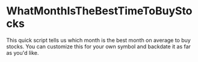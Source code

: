 # WhatMonthIsTheBestTimeToBuyStocks
This quick script tells us which month is the best month on average to buy stocks. You can customize this for your own symbol and backdate it as far as you'd like. 
